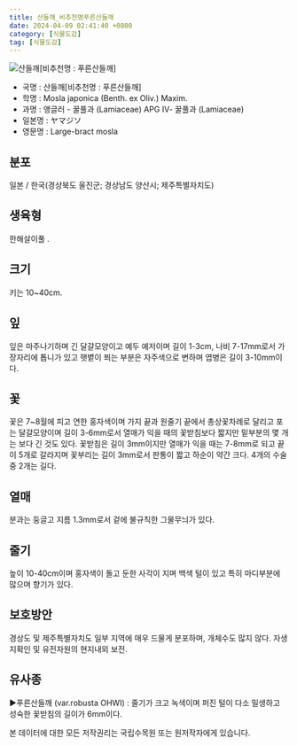 ```yaml
---
title: 산들깨_비추천명푸른산들깨
date: 2024-04-09 02:41:40 +0800
category: [식물도감]
tag: [식물도감]
---
```




![산들깨[비추천명 : 푸른산들깨]](/fileUpload/plants/basic/Labiatae/Mosla/15879/1_th2.JPG)
- 국명 : 산들깨[비추천명 : 푸른산들깨]
- 학명 : Mosla japonica (Benth. ex Oliv.) Maxim.
- 과명 : 앵글러 - 꿀풀과 (Lamiaceae) APG Ⅳ- 꿀풀과 (Lamiaceae)
- 일본명 : ヤマジソ
- 영문명 : Large-bract mosla


## 분포
일본 / 한국(경상북도 울진군; 경상남도 양산시; 제주특별자치도) 
## 생육형
한해살이풀 .
## 크기
키는 10~40cm.
## 잎
잎은 마주나기하며 긴 달걀모양이고 예두 예저이며 길이 1-3cm, 나비 7-17mm로서 가장자리에 톱니가 있고 햇볕이 쬐는 부분은 자주색으로 변하며 엽병은 길이 3-10mm이다.
## 꽃
꽃은 7~8월에 피고 연한 홍자색이며 가지 끝과 원줄기 끝에서 총상꽃차례로 달리고 포는 달걀모양이며 길이 3-6mm로서 열매가 익을 때의 꽃받침보다 짧지만 밑부분의 몇 개는 보다 긴 것도 있다. 꽃받침은 길이 3mm이지만 열매가 익을 때는 7-8mm로 되고 끝이 5개로 갈라지며 꽃부리는 길이 3mm로서 판통이 짧고 하순이 약간 크다. 4개의 수술중 2개는 길다.
## 열매
분과는 둥글고 지름 1.3mm로서 겉에 불규칙한 그물무늬가 있다.
## 줄기
높이 10-40cm이며 홍자색이 돌고 둔한 사각이 지며 백색 털이 있고 특히 마디부분에 많으며 향기가 있다.
## 보호방안
경상도 및 제주특별자치도 일부 지역에 매우 드물게 분포하며, 개체수도 많지 않다. 자생지확인 및 유전자원의 현지내외 보전.
## 유사종
▶푸른산들깨 (var.robusta OHWI) : 줄기가 크고 녹색이며 퍼진 털이 다소 밀생하고 성숙한 꽃받침의 길이가 6mm이다.






본 데이터에 대한 모든 저작권리는 국립수목원 또는 원저작자에게 있습니다.

